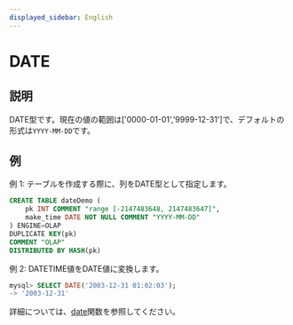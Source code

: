 ```yaml
---
displayed_sidebar: English
---
```


# DATE

## 説明

DATE型です。現在の値の範囲は['0000-01-01','9999-12-31']で、デフォルトの形式は`YYYY-MM-DD`です。

## 例

例 1: テーブルを作成する際に、列をDATE型として指定します。

```SQL
CREATE TABLE dateDemo (
    pk INT COMMENT "range [-2147483648, 2147483647]",
    make_time DATE NOT NULL COMMENT "YYYY-MM-DD"
) ENGINE=OLAP 
DUPLICATE KEY(pk)
COMMENT "OLAP"
DISTRIBUTED BY HASH(pk)
```

例 2: DATETIME値をDATE値に変換します。

```sql
mysql> SELECT DATE('2003-12-31 01:02:03');
-> '2003-12-31'
```

詳細については、[date](../../sql-functions/date-time-functions/date.md)関数を参照してください。
